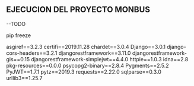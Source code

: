 ## EJECUCION DEL PROYECTO MONBUS

--TODO

pip freeze

asgiref==3.2.3
certifi==2019.11.28
chardet==3.0.4
Django==3.0.1
django-cors-headers==3.2.1
djangorestframework==3.11.0
djangorestframework-gis==0.15
djangorestframework-simplejwt==4.4.0
httpie==1.0.3
idna==2.8
pkg-resources==0.0.0
psycopg2-binary==2.8.4
Pygments==2.5.2
PyJWT==1.7.1
pytz==2019.3
requests==2.22.0
sqlparse==0.3.0
urllib3==1.25.7

